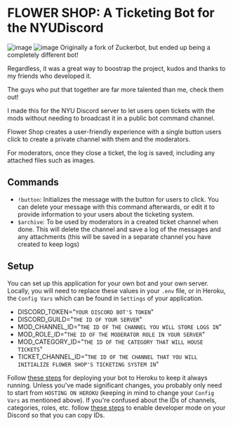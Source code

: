 # FLOWER SHOP: A Ticketing Bot for the NYUDiscord
![image](https://user-images.githubusercontent.com/59463268/152920000-be5430f7-cdd2-4694-905a-cc2ee0e686ee.png)
![image](https://user-images.githubusercontent.com/59463268/152920027-a400e19c-f82b-46c9-b52c-5b3aea095138.png)
Originally a fork of Zuckerbot, but ended up being a completely different bot!

Regardless, it was a great way to boostrap the project, kudos and thanks to my friends who developed it.

The guys who put that together are far more talented than me, check them out!


I made this for the NYU Discord server to let users open tickets with the mods without needing to broadcast it in a public bot command channel. 

Flower Shop creates a user-friendly experience with a single button users click to create a private channel with them and the moderators. 

For moderators, once they close a ticket, the log is saved, including any attached files such as images.
## Commands
* `!button`: Initializes the message with the button for users to click. You can delete your message with this command afterwards, or edit it to provide information to your users about the ticketing system.
* `$archive`: To be used by moderators in a created ticket channel when done. This will delete the channel and save a log of the messages and any attachments (this will be saved in a separate channel you have created to keep logs)
## Setup
You can set up this application for your own bot and your own server. Locally, you will need to replace these values in your `.env` file, or in Heroku, the `Config Vars` which can be found in `Settings` of your application.
* DISCORD_TOKEN="`YOUR DISCORD BOT'S TOKEN`"
* DISCORD_GUILD="`THE ID OF YOUR SERVER`"
* MOD_CHANNEL_ID="`THE ID OF THE CHANNEL YOU WILL STORE LOGS IN`"
* MOD_ROLE_ID="`THE ID OF THE MODERATOR ROLE IN YOUR SERVER`"
* MOD_CATEGORY_ID="`THE ID OF THE CATEGORY THAT WILL HOUSE TICKETS`"
* TICKET_CHANNEL_ID="`THE ID OF THE CHANNEL THAT YOU WILL INITIALIZE FLOWER SHOP'S TICKETING SYSTEM IN`"

Follow [these steps](https://medium.com/analytics-vidhya/how-to-host-a-discord-py-bot-on-heroku-and-github-d54a4d62a99e) for deploying your bot to Heroku to keep it always running. Unless you've made significant changes, you probably only need to start from `HOSTING ON HEROKU` (keeping in mind to change your `Config Vars` as mentioned above).
If you're confused about the IDs of channels, categories, roles, etc. follow [these steps](https://www.howtogeek.com/714348/how-to-enable-or-disable-developer-mode-on-discord/) to enable developer mode on your Discord so that you can copy IDs.
